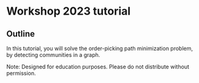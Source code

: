 # Workshop 2023 tutorial

## Outline

In this tutorial, you will solve the order-picking path minimization problem, by detecting communities in a graph.


Note: Designed for education purposes. Please do not distribute without permission.

